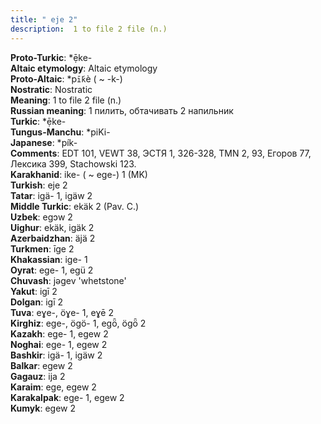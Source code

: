 ```yaml
---
title: " eje 2"
description:  1 to file 2 file (n.)
---
```


<strong>Proto-Turkic</strong>:  *ẹ̄ke-<br>
<strong>Altaic etymology</strong>:  Altaic etymology<br>
<strong> Proto-Altaic</strong>:  *p`ī́k`è ( ~ -k-)<br>
<strong>Nostratic</strong>:  Nostratic<br>
<strong>Meaning</strong>:  1 to file 2 file (n.)<br>
<strong>Russian meaning</strong>:  1 пилить, обтачивать 2 напильник<br>
<strong>Turkic</strong>:  *ẹ̄ke-<br>
<strong>Tungus-Manchu</strong>:  *piKi-<br>
<strong>Japanese</strong>:  *pík-<br>
<strong>Comments</strong>:  EDT 101, VEWT 38, ЭСТЯ 1, 326-328, TMN 2, 93, Егоров 77, Лексика 399, Stachowski 123.<br>
<strong>Karakhanid</strong>:  ike- ( ~ ege-) 1 (MK)<br>
<strong>Turkish</strong>:  eje 2<br>
<strong>Tatar</strong>:  igä- 1, igäw 2<br>
<strong>Middle Turkic</strong>:  ekäk 2 (Pav. C.)<br>
<strong>Uzbek</strong>:  egɔw 2<br>
<strong>Uighur</strong>:  ekäk, igäk 2<br>
<strong>Azerbaidzhan</strong>:  äjä 2<br>
<strong>Turkmen</strong>:  īge 2<br>
<strong>Khakassian</strong>:  ige- 1<br>
<strong>Oyrat</strong>:  ege- 1, egü 2<br>
<strong>Chuvash</strong>:  jǝgev 'whetstone'<br>
<strong>Yakut</strong>:  igī 2<br>
<strong>Dolgan</strong>:  igī 2<br>
<strong>Tuva</strong>:  eɣe-, öɣe- 1, eɣē 2<br>
<strong>Kirghiz</strong>:  ege-, ögö- 1, egȫ, ögȫ 2<br>
<strong>Kazakh</strong>:  ege- 1, egew 2<br>
<strong>Noghai</strong>:  ege- 1, egew 2<br>
<strong>Bashkir</strong>:  igä- 1, igäw 2<br>
<strong>Balkar</strong>:  egew 2<br>
<strong>Gagauz</strong>:  ija 2<br>
<strong>Karaim</strong>:  ege, egew 2<br>
<strong>Karakalpak</strong>:  ege- 1, egew 2<br>
<strong>Kumyk</strong>:  egew 2<br>


